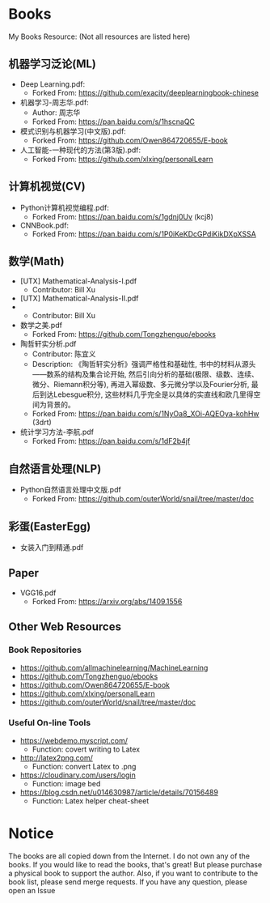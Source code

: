 # Books
My Books Resource: (Not all resources are listed here)

## 机器学习泛论(ML)
 - Deep Learning.pdf:
     + Forked From: https://github.com/exacity/deeplearningbook-chinese
 - 机器学习-周志华.pdf:
     + Author: 周志华
     + Forked From: https://pan.baidu.com/s/1hscnaQC
 - 模式识别与机器学习(中文版).pdf:
     + Forked From: https://github.com/Owen864720655/E-book
 - 人工智能-一种现代的方法(第3版).pdf:
     + Forked From: https://github.com/xlxing/personalLearn

## 计算机视觉(CV)
 - Python计算机视觉编程.pdf:
     + Forked From: https://pan.baidu.com/s/1gdnj0Uv (kcj8)
 - CNNBook.pdf:
     + Forked From: https://pan.baidu.com/s/1P0iKeKDcGPdiKikDXpXSSA

## 数学(Math)
 - [UTX] Mathematical-Analysis-I.pdf
     + Contributor: Bill Xu
 - [UTX] Mathematical-Analysis-II.pdf
 -   + Contributor: Bill Xu
 - 数学之美.pdf
     + Forked From: https://github.com/Tongzhenguo/ebooks
 - 陶哲轩实分析.pdf
     + Contributor: 陈宜义
     + Description: 《陶哲轩实分析》强调严格性和基础性, 书中的材料从源头——数系的结构及集合论开始, 然后引向分析的基础(极限、级数、连续、微分、Riemann积分等), 再进入幂级数、多元微分学以及Fourier分析, 最后到达Lebesgue积分, 这些材料几乎完全是以具体的实直线和欧几里得空间为背景的。
     + Forked From: https://pan.baidu.com/s/1NyOa8_XOi-AQEOya-kohHw (3drt)
 - 统计学习方法-李航.pdf
     + Forked From: https://pan.baidu.com/s/1dF2b4jf

## 自然语言处理(NLP)
 - Python自然语言处理中文版.pdf
     + Forked From: https://github.com/outerWorld/snail/tree/master/doc

## 彩蛋(EasterEgg)
 - 女装入门到精通.pdf

## Paper
 - VGG16.pdf
      + Forked From: https://arxiv.org/abs/1409.1556

## Other Web Resources

### Book Repositories
 - https://github.com/allmachinelearning/MachineLearning
 - https://github.com/Tongzhenguo/ebooks
 - https://github.com/Owen864720655/E-book
 - https://github.com/xlxing/personalLearn
 - https://github.com/outerWorld/snail/tree/master/doc

### Useful On-line Tools
 - https://webdemo.myscript.com/
      + Function: covert writing to Latex
 - http://latex2png.com/
      + Function: convert Latex to .png
 - https://cloudinary.com/users/login
      + Function: image bed
 - https://blog.csdn.net/u014630987/article/details/70156489
      + Function: Latex helper cheat-sheet

# Notice
The books are all copied down from the Internet. I do not own any of the books.
If you would like to read the books, that's great!
But please purchase a physical book to support the author.
Also, if you want to contribute to the book list, please send merge requests.
If you have any question, please open an Issue

